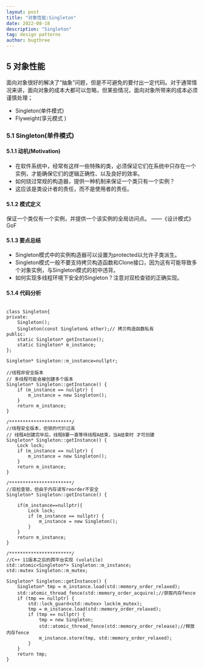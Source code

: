 ```yaml
---
layout: post
title: "对象性能:Singleton"
date: 2022-08-18
description: "Singleton"
tag: design patterns
author: bugthree
---
```


## 5 对象性能
面向对象很好的解决了“抽象”问题，但是不可避免的要付出一定代码。对于通常情况来讲，面向对象的成本大都可以忽略，但某些情况，面向对象所带来的成本必须谨慎处理；
- Singleton(单件模式)
- Flyweight(享元模式 )
### 5.1 Singleton(单件模式)
#### 5.1.1 动机(Motivation)
- 在软件系统中，经常有这样一些特殊的类，必须保证它们在系统中只存在一个实例，才能确保它们的逻辑正确性、以及良好的效率。
- 如何绕过常规的构造器，提供一种机制来保证一个类只有一个实例？
- 这应该是类设计者的责任，而不是使用者的责任。

#### 5.1.2 模式定义
保证一个类仅有一个实例，并提供一个该实例的全局访问点。 ——《设计模式》GoF
#### 5.1.3 要点总结
- Singleton模式中的实例构造器可以设置为protected以允许子类派生。
- Singleton模式一般不要支持拷贝构造函数和Clone接口，因为这有可能导致多个对象实例，与Singleton模式的初中违背。
- 如何实现多线程环境下安全的Singleton？注意对双检查锁的正确实现。
#### 5.1.4 代码分析

```

class Singleton{
private:
    Singleton();
    Singleton(const Singleton& other);// 拷贝构造函数私有
public:
    static Singleton* getInstance();
    static Singleton* m_instance;
};

Singleton* Singleton::m_instance=nullptr;

//线程非安全版本
// 多线程可能会被创建多个版本
Singleton* Singleton::getInstance() {
    if (m_instance == nullptr) {
        m_instance = new Singleton();
    }
    return m_instance;
}

/***********************/
//线程安全版本，但锁的代价过高
// 线程A创建完毕后，线程B要一直等待线程A结束，当A结束时 才可创建
Singleton* Singleton::getInstance() {
    Lock lock;
    if (m_instance == nullptr) {
        m_instance = new Singleton();
    }
    return m_instance;
}

/***********************/
//双检查锁，但由于内存读写reorder不安全
Singleton* Singleton::getInstance() {
    
    if(m_instance==nullptr){
        Lock lock;
        if (m_instance == nullptr) {
            m_instance = new Singleton();
        }
    }
    return m_instance;
}

/***********************/
//C++ 11版本之后的跨平台实现 (volatile)
std::atomic<Singleton*> Singleton::m_instance;
std::mutex Singleton::m_mutex;

Singleton* Singleton::getInstance() {
    Singleton* tmp = m_instance.load(std::memory_order_relaxed);
    std::atomic_thread_fence(std::memory_order_acquire);//获取内存fence
    if (tmp == nullptr) {
        std::lock_guard<std::mutex> lock(m_mutex);
        tmp = m_instance.load(std::memory_order_relaxed);
        if (tmp == nullptr) {
            tmp = new Singleton;
            std::atomic_thread_fence(std::memory_order_release);//释放内存fence
            m_instance.store(tmp, std::memory_order_relaxed);
        }
    }
    return tmp;
}
```